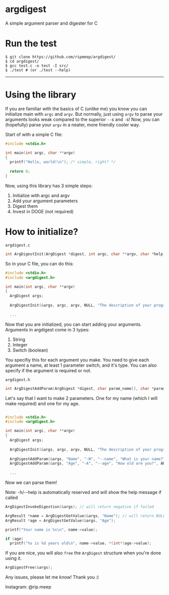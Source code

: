 # argdigest
A simple argument parser and digester for C


# Run the test

```
$ git clone https://github.com/ripmeep/argdigest/
$ cd argdigest/
$ gcc test.c -o test -I src/
$ ./test # (or ./test --help)
```

_______________________

# Using the library

If you are familiar with the basics of C (unlike me) you know you can initialize main with `argc` and `argv`.
But normally, just using `argv` to parse your arguments looks weak compared to the superior `--`s and `-`s!
Now, you can (hopefully) parse your `argv` in a neater, more friendly cooler way.

Start of with a simple C file:

```c
#include <stdio.h>

int main(int argc, char **argv)
{
  printf("Hello, world!\n"); /* simple, right? */
  
  return 0;
}
```

Now, using this library has 3 simple steps:
  1. Initialize with argc and argv
  2. Add your argument parameters
  3. Digest them
  4. Invest in DOGE (not required)

# How to initialize?
`argdigest.c`
```c
int ArgDigestInit(ArgDigest *digest, int argc, char **argv, char *help, char *description);
```

So in your C file, you can do this:
```c
#include <stdio.h>
#include <argdigest.h>

int main(int argc, char **argv)
{
  ArgDigest args;
  
  ArgDigestInit(&args, argc, argv, NULL, "The description of your program");
  
  ...
```

Now that you are initialized, you can start adding your arguments.
Arguments in argdigest come in 3 types:
  1. String
  2. Integer
  3. Switch (boolean)

You specifiy this for each argument you make.
You need to give each argument a name, at least 1 parameter switch, and it's type.
You can also specify if the argument is required or not.

`argdigest.h`
```c
int ArgDigestAddParam(ArgDigest *digest, char param_name[], char *param, char *full_param, char help[], ARGDIGEST_TYPE arg_type, bool required);
```

Let's say that I want to make 2 parameters.
One for my name (which I will make required) and one for my age.

```c

#include <stdio.h>
#include <argdigest.h>

int main(int argc, char **argv)
{
  ArgDigest args;
  
  ArgDigestInit(&args, argc, argv, NULL, "The description of your program");
  
  ArgDigestAddParam(&args, "Name", "-N", "--name", "What is your name?", ARG_STR, true); // required = true
  ArgDigestAddParam(&args, "Age", "-A", "--age", "How old are you?", ARG_INT, false);
  
  ...
```

Now we can parse them!

Note: -h/--help is automatically reserved and will show the help message if called

```c
ArgDigestInvokeDigestion(&args); // will return negative if failed

ArgResult *name = ArgDigestGetValue(&args, "Name"); // will return NULL if user didn't call it or its not a valid parameter
ArgResult *age = ArgDigestGetValue(&args, "Age");

printf("Your name is %s\n", name->value);

if (age)
  printf("%s is %d years old\n", name->value, *(int*)age->value);
```

If you are nice, you will also `free` the `ArgDigest` structure when you're done using it.

```c
ArgDigestFree(&args);
```

Any issues, please let me know! Thank you :)

Instagram: @rip.meep
